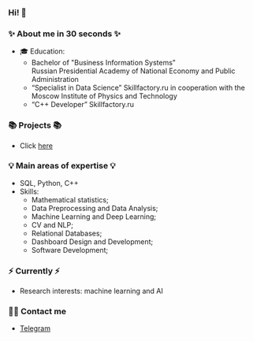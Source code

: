 ### Hi! 👋

### ✨ About me in 30 seconds ✨ 
* 🎓 Education:
  - Bachelor of "Business Information Systems"	
    Russian Presidential Academy of National Economy and Public Administration
  - “Specialist in Data Science”
    Skillfactory.ru in cooperation 
    with the Moscow Institute of Physics and Technology
  - “C++ Developer” 
    Skillfactory.ru

### 📚 Projects 📚

* Click [here](https://github.com/DaryaDrondina?tab=repositories) 

### 💡 Main areas of expertise 💡
- SQL, Python, C++ 
- Skills: 
    * Mathematical statistics;
    * Data Preprocessing and Data Analysis;
    * Machine Learning and Deep Learning;
    * CV and NLP;
    * Relational Databases;
    * Dashboard Design and Development;
    * Software Development;
 
### ⚡️ Currently ⚡️
  *  Research interests: machine learning and AI

### 🙌🏻 Contact me
- [Telegram](@Daria_Dronddina)
